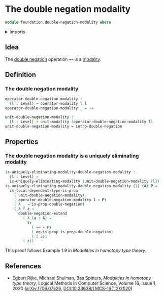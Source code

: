 # The double negation modality

```agda
module foundation.double-negation-modality where
```

<details><summary>Imports</summary>

```agda
open import foundation.double-negation
open import foundation.universe-levels

open import foundation-core.function-types
open import foundation-core.propositions
open import foundation-core.transport-along-identifications

open import orthogonal-factorization-systems.local-types
open import orthogonal-factorization-systems.modal-operators
open import orthogonal-factorization-systems.uniquely-eliminating-modalities
```

</details>

## Idea

The [double negation](foundation.double-negation.md) operation `¬¬` is a
[modality](orthogonal-factorization-systems.higher-modalities.md).

## Definition

### The double negation modality

```agda
operator-double-negation-modality :
  (l : Level) → operator-modality l l
operator-double-negation-modality _ = ¬¬

unit-double-negation-modality :
  {l : Level} → unit-modality (operator-double-negation-modality l)
unit-double-negation-modality = intro-double-negation
```

## Properties

### The double negation modality is a uniquely eliminating modality

```agda
is-uniquely-eliminating-modality-double-negation-modality :
  {l : Level} →
  is-uniquely-eliminating-modality (unit-double-negation-modality {l})
is-uniquely-eliminating-modality-double-negation-modality {l} {A} P =
  is-local-dependent-type-is-prop
    ( unit-double-negation-modality)
    ( operator-double-negation-modality l ∘ P)
    ( λ _ → is-prop-double-negation)
    ( λ f z →
      double-negation-extend
        ( λ (a : A) →
          tr
            ( ¬¬ ∘ P)
            ( eq-is-prop is-prop-double-negation)
            ( f a))
        ( z))
```

This proof follows Example 1.9 in _Modalities in homotopy type theory_.

## References

- Egbert Rijke, Michael Shulman, Bas Spitters, _Modalities in homotopy type
  theory_, Logical Methods in Computer Science, Volume 16, Issue 1, 2020
  ([arXiv:1706.07526](https://arxiv.org/abs/1706.07526),
  [DOI:10.23638/LMCS-16(1:2)2020](https://doi.org/10.23638/LMCS-16%281%3A2%292020))
